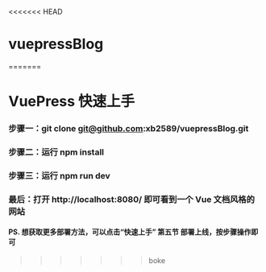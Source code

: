 <<<<<<< HEAD
# vuepressBlog
=======
# VuePress 快速上手

### 步骤一：git clone git@github.com:xb2589/vuepressBlog.git

### 步骤二：运行 npm install

### 步骤三：运行 npm run dev

### 最后：打开 http://localhost:8080/ 即可看到一个 Vue 文档风格的网站

#### PS. 想获取更多部署方法，可以点击“快速上手” 第五节 部署上线，按步骤操作即可
>>>>>>> boke
